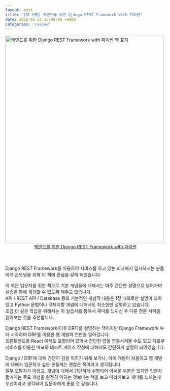 ```yaml
---
layout: post
title: "[책 서평] 백엔드를 위한 Django REST Framework with 파이썬"
date: 2022-05-22 15:00:00 +0900
categories: 'review'
---
```


<img src="{{ site.url }}/images/drf-for-backend.jpeg" alt="백엔드를 위한 Django REST Framework with 파이썬 책 표지" width="500" height="652">

<div style="text-align: center">
  <a href="https://www.aladin.co.kr/shop/wproduct.aspx?ItemId=294505763" target="_blank">백엔드를 위한 Django REST Framework with 파이썬</a>
</div>
<br/><br/>

Django REST Framework를 이용하여 서비스를 하고 있는 회사에서 입사하시는 분들에게 온보딩을 위해 이 책에 관심을 갖게 되었습니다.

이 책은 입문자를 위한 책으로 기본 개념들에 대해서는 아주 간단한 설명으로 넘어가며 실습을 통해 체감할 수 있도록 해주고 있습니다.<br/>
API / REST API / Database 등의 기본적인 개념적 내용은 1장 내외로만 설명이 되어 있고 Python 문법이나 객체지향 개념에 대해서도 최소한만 설명하고 있습니다.
<br/>조금 더 깊은 학습을 위해서는 이 실습서를 통해서 재미를 느끼신 후 다른 전문 서적을 읽어보는 것을 추천합니다.

Django REST Framework(이후 DRF)를 설명하는 책이지만 Django Framework 부터 시작하며 DRF를 이용한 웹 개발의 전반을 알아갑니다.<br/>
프론트엔드용 React 예제도 포함되어 있어서 간단한 앱을 연동시켜볼 수도 있고 헤로쿠 서비스를 이용한 배포와 테스트 케이스 작성에 대해서도 간단하게 설명이 되어있습니다.

Django / DRF에 대해 간단히 감을 익히기 위해 보거나, 아예 개발이 처음이고 웹 개발에 대해서 입문하고 싶은 분들께는 괜찮은 책이라고 생각됩니다.<br/>
일부 오탈자가 아쉽고, 개념에 대해서 간단하게 설명되어 아쉬운 부분은 있지만 입문자들에게는 주요 개념을 완전히 익히는 것보다는 책을 보고 따라해보고 재미를 느끼는게 우선이라고 생각되어 입문자에게 좋을 것 같습니다.

